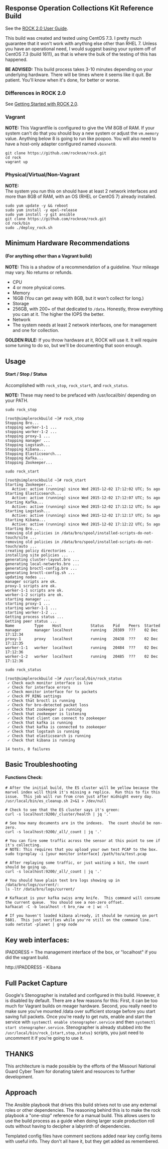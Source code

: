 ## Response Operation Collections Kit Reference Build

See the [ROCK 2.0 User Guide](https://rocknsm.gitbooks.io/rocknsm-guide/content/).


This build was created and tested using CentOS 7.3. I pretty much guarantee that it won't work with anything else other than RHEL 7.  Unless you have an operational need, I would suggest basing your system off of CentOS 7.3 (build 1611), as that is where the bulk of the testing of this has happened.

**BE ADVISED:**  This build process takes 3-10 minutes depending on your underlying hardware.  There will be times where it seems like it quit.  Be patient.  You'll know when it's done, for better or worse.

### Differences in ROCK 2.0

See [Getting Started with ROCK 2.0](docs/guide/getting-started.adoc).

### Vagrant
**NOTE:**
This Vagrantfile is configured to give the VM 8GB of RAM.  If your system can't do that you should buy a new system or adjust the `vm.memory` value.  Anything below 8 is going to run like poopoo. You will also need to have a host-only adapter configured named `vboxnet0`.
``` 
git clone https://github.com/rocknsm/rock.git
cd rock
vagrant up
```

### Physical/Virtual/Non-Vagrant
**NOTE:**   
The system you run this on should have at least 2 network interfaces and more than 8GB of RAM, with an OS (RHEL or CentOS 7) already installed.
```
sudo yum update -y && reboot
sudo yum install -y epel-release
sudo yum install -y git ansible
git clone https://github.com/rocknsm/rock.git
cd rock/bin
sudo ./deploy_rock.sh
```

## Minimum Hardware Recommendations 
#### (For anything other than a Vagrant build)

**NOTE:** This is a shadow of a recommendation of a guideline.  Your mileage may vary.  No returns or refunds.

*  CPU
  *  4 or more physical cores.  
*  Memory
  *  16GB (You can get away with 8GB, but it won't collect for long.)
*  Storage
  *  256GB, with 200+ of that dedicated to `/data`. Honestly, throw everything you can at it.  The higher the IOPS the better.
*  Network
  *  The system needs at least 2 network interfaces, one for management and one for collection.

**GOLDEN RULE:** If you throw hardware at it, ROCK will use it.  It will require some tuning to do so, but we'll be documenting that soon enough.

## Usage

#### Start / Stop / Status
Accomplished with `rock_stop`, `rock_start`, and `rock_status`.

**NOTE:** These may need to be prefaced with /usr/local/bin/ depending on your PATH.

`sudo rock_stop`
```
[root@simplerockbuild ~]# rock_stop
Stopping Bro...
stopping worker-1-1 ...
stopping worker-1-2 ...
stopping proxy-1 ...
stopping manager ...
Stopping Logstash...
Stopping Kibana...
Stopping Elasticsearch...
Stopping Kafka...
Stopping Zookeeper...
```

`sudo rock_start`
```
[root@simplerockbuild ~]# rock_start
Starting Zookeeper...
   Active: active (running) since Wed 2015-12-02 17:12:02 UTC; 5s ago
Starting Elasticsearch...
   Active: active (running) since Wed 2015-12-02 17:12:07 UTC; 5s ago
Starting Kafka...
   Active: active (running) since Wed 2015-12-02 17:12:12 UTC; 5s ago
Starting Logstash...
   Active: active (running) since Wed 2015-12-02 17:12:17 UTC; 5s ago
Starting Kibana...
   Active: active (running) since Wed 2015-12-02 17:12:22 UTC; 5s ago
Starting Bro...
removing old policies in /data/bro/spool/installed-scripts-do-not-touch/site ...
removing old policies in /data/bro/spool/installed-scripts-do-not-touch/auto ...
creating policy directories ...
installing site policies ...
generating cluster-layout.bro ...
generating local-networks.bro ...
generating broctl-config.bro ...
generating broctl-config.sh ...
updating nodes ...
manager scripts are ok.
proxy-1 scripts are ok.
worker-1-1 scripts are ok.
worker-1-2 scripts are ok.
starting manager ...
starting proxy-1 ...
starting worker-1-1 ...
starting worker-1-2 ...
Getting process status ...
Getting peer status ...
Name         Type    Host             Status    Pid    Peers  Started
manager      manager localhost        running   20389  ???    02 Dec 17:12:34
proxy-1      proxy   localhost        running   20438  ???    02 Dec 17:12:35
worker-1-1   worker  localhost        running   20484  ???    02 Dec 17:12:36
worker-1-2   worker  localhost        running   20485  ???    02 Dec 17:12:36
```

`sudo rock_status`
```
[root@simplerockbuild ~]# /usr/local/bin/rock_status
 ✓ Check each monitor interface is live
 ✓ Check for interface errors
 ✓ Check monitor interface for tx packets
 ✓ Check PF_RING settings
 ✓ Check that broctl is running
 ✓ Check for bro-detected packet loss
 ✓ Check that zookeeper is running
 ✓ Check that zookeeper is listening
 ✓ Check that client can connect to zookeeper
 ✓ Check that kafka is running
 ✓ Check that kafka is connected to zookeeper
 ✓ Check that logstash is running
 ✓ Check that elasticsearch is running
 ✓ Check that kibana is running

14 tests, 0 failures
```

## Basic Troubleshooting
    
#### Functions Check:
```
# After the initial build, the ES cluster will be yellow because the marvel index will think it's missing a replica.  Run this to fix this issue.  This job will run from cron just after midnight every day.
/usr/local/bin/es_cleanup.sh 2>&1 > /dev/null

# Check to see that the ES cluster says it's green:
curl -s localhost:9200/_cluster/health | jq '.'

# See how many documents are in the indexes.  The count should be non-zero.
curl -s localhost:9200/_all/_count | jq '.'

# You can fire some traffic across the sensor at this point to see if it's collecting.
# NOTE: This requires that you upload your own test PCAP to the box.
sudo tcpreplay -i [your monitor interface] /path/to/a/test.pcap

# After replaying some traffic, or just waiting a bit, the count should be going up.
curl -s localhost:9200/_all/_count | jq '.'

# You should have plain text bro logs showing up in /data/bro/logs/current/:
ls -ltr /data/bro/logs/current/

# Kafkacat is your kafka swiss army knife.  This command will consume the current queue.  You should see a non-zero offset.
kafkacat -C -b localhost -t bro_raw -e | wc -l

# If you haven't loaded kibana already, it should be running on port 5601.  This just verifies while you're still on the command line.
sudo netstat -planet | grep node
```

## Key web interfaces:
    
IPADDRESS = The management interface of the box, or "localhost" if you did the vagrant build.

http://IPADDRESS - Kibana


## Full Packet Capture
   
Google's Stenographer is installed and configured in this build.  However, it is disabled by default.  There are a few reasons for this: First, it can be too much for Vagrant builds on meager hardware.  Second, you really need to make sure you've mounted /data over sufficient storage before you start saving full packets.  Once you're ready to get nuts, enable and start the service with `systemctl enable stenographer.service` and then `systemctl start stenographer.service`.  Stenographer is already stubbed into the `/usr/local/bin/rock_{start,stop,status}` scripts, you just need to uncomment it if you're going to use it. 

## THANKS
   
This architecture is made possible by the efforts of the Missouri National Guard Cyber Team for donating talent and resources to further development.


## Approach

The Ansible playbook that drives this build strives not to use any external roles or other dependencies. The reasoning behind this is to make the rock playbook a "one-stop" reference for a manual build. This allows users to use the build process as a guide when doing larger scale production roll outs without having to decipher a labyrinth of dependencies.

Templated config files have comment sections added near key config items with useful info.  They don't all have it, but they get added as remembered.


